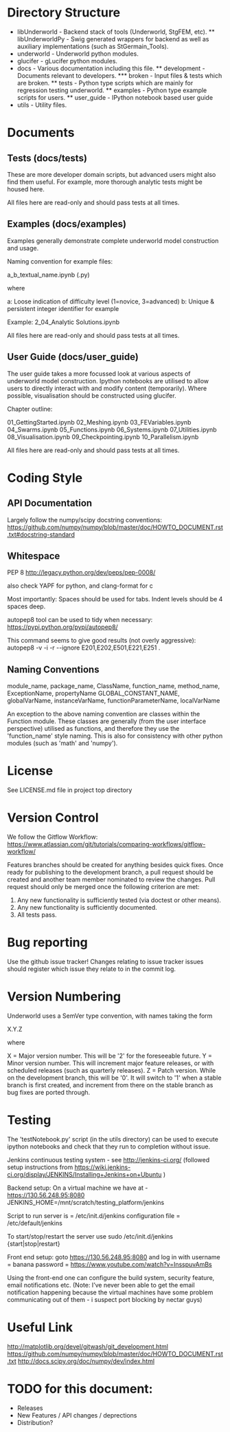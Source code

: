 Directory Structure
===================

* libUnderworld            - Backend stack of tools (Underworld, StgFEM, etc).
** libUnderworldPy         - Swig generated wrappers for backend as well as auxiliary implementations (such as StGermain_Tools).
* underworld               - Underworld python modules.
* glucifer                 - gLucifer python modules.
* docs                     - Various documentation including this file.
** development             - Documents relevant to developers.
*** broken                 - Input files & tests which are broken.
** tests                   - Python type scripts which are mainly for regression testing underworld.
** examples               - Python type example scripts for users. 
** user_guide              - IPython notebook based user guide
* utils                    - Utility files.

Documents
=========

Tests (docs/tests)
-----
These are more developer domain scripts, but advanced users might also find them useful.
For example, more thorough analytic tests might be housed here.

All files here are read-only and should pass tests at all times.

Examples (docs/examples)
---------
Examples generally demonstrate complete underworld model construction and usage.

Naming convention for example files:

a_b_textual_name.ipynb (.py)

where

a: Loose indication of difficulty level (1=novice, 3=advanced)
b: Unique & persistent integer identifier for example

Example: 2_04_Analytic Solutions.ipynb

All files here are read-only and should pass tests at all times.

User Guide (docs/user_guide)
----------
The user guide takes a more focussed look at various aspects of underworld
model construction. Ipython notebooks are utilised to allow users to directly
interact with and modify content (temporarily). Where possible, visualisation 
should be constructed using glucifer. 

Chapter outline:

01_GettingStarted.ipynb
02_Meshing.ipynb
03_FEVariables.ipynb
04_Swarms.ipynb
05_Functions.ipynb
06_Systems.ipynb
07_Utilities.ipynb
08_Visualisation.ipynb
09_Checkpointing.ipynb
10_Parallelism.ipynb

All files here are read-only and should pass tests at all times.


Coding Style
============

API Documentation
-----------------
Largely follow the numpy/scipy docstring conventions:
https://github.com/numpy/numpy/blob/master/doc/HOWTO_DOCUMENT.rst.txt#docstring-standard


Whitespace
----------
PEP 8
http://legacy.python.org/dev/peps/pep-0008/

also check YAPF for python, and clang-format for c

Most importantly:
Spaces should be used for tabs.
Indent levels should be 4 spaces deep.

autopep8 tool can be used to tidy when necessary:
https://pypi.python.org/pypi/autopep8/

This command seems to give good results (not overly aggressive):
autopep8 -v -i -r  --ignore E201,E202,E501,E221,E251 .


Naming Conventions
-----------------
module_name, package_name, ClassName, function_name, method_name, ExceptionName, propertyName
GLOBAL_CONSTANT_NAME, globalVarName, instanceVarName, functionParameterName, localVarName

An exception to the above naming convention are classes within the Function module. These
classes are generally (from the user interface perspective) utilised as functions, and 
therefore they use the 'function_name' style naming. This is also for consistency with
other python modules (such as 'math' and 'numpy'). 


License 
=======
See LICENSE.md file in project top directory


Version Control
===============

We follow the Gitflow Workflow:
https://www.atlassian.com/git/tutorials/comparing-workflows/gitflow-workflow/

Features branches should be created for anything besides quick fixes. Once ready for 
publishing to the development branch, a pull request should be created and another 
team member nominated to review the changes. Pull request should only be merged 
once the following criterion are met:
1. Any new functionality is sufficiently tested (via doctest or other means).
2. Any new functionality is sufficiently documented.
3. All tests pass. 


Bug reporting
=============

Use the github issue tracker! Changes relating to issue tracker issues should register
which issue they relate to in the commit log. 

Version Numbering
=================
Underworld uses a SemVer type convention, with names taking the form

X.Y.Z

where

X = Major version number. This will be '2' for the foreseeable future. 
Y = Minor version number. This will increment major feature releases, or with scheduled 
    releases (such as quarterly releases). 
Z = Patch version. While on the development branch, this will be '0'. It will switch to
    '1' when a stable branch is first created, and increment from there on the stable 
    branch as bug fixes are ported through. 

Testing
=======

The 'testNotebook.py' script (in the utils directory) can be used to execute ipython 
notebooks and check that they run to completion without issue. 

Jenkins continuous testing system - see http://jenkins-ci.org/
(followed setup instructions from https://wiki.jenkins-ci.org/display/JENKINS/Installing+Jenkins+on+Ubuntu )

Backend setup:
On a virtual machine we have at - https://130.56.248.95:8080
JENKINS_HOME=/mnt/scratch/testing_platform/jenkins

Script to run server is = /etc/init.d/jenkins
configuration file = /etc/default/jenkins

To start/stop/restart the server use
sudo /etc/init.d/jenkins {start|stop|restart}

Front end setup:
goto https://130.56.248.95:8080 and log in with 
username = banana
password = https://www.youtube.com/watch?v=InsspuvAmBs

Using the front-end one can configure the build system, security feature, email notifications etc.
(Note: I’ve never been able to get the email notification happening because the virtual machines have some problem communicating out of them - i suspect port blocking by nectar guys)


Useful Link
===========
http://matplotlib.org/devel/gitwash/git_development.html
https://github.com/numpy/numpy/blob/master/doc/HOWTO_DOCUMENT.rst.txt
http://docs.scipy.org/doc/numpy/dev/index.html


TODO for this document:
======================
* Releases
* New Features /  API changes  / deprections
* Distribution?
